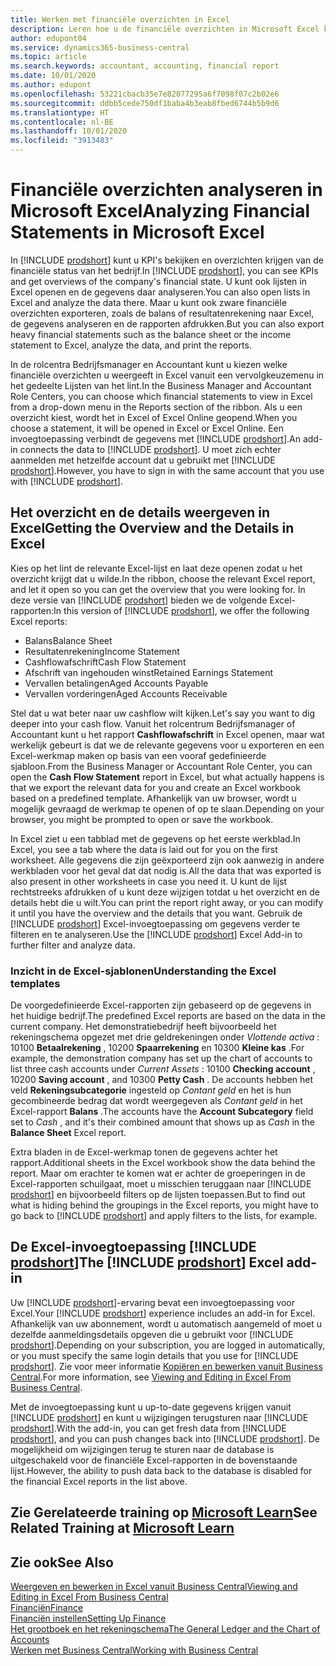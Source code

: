 ```yaml
---
title: Werken met financiële overzichten in Excel
description: Leren hoe u de financiële overzichten in Microsoft Excel kunt openen vanuit Business Central voor een betere analyse.
author: edupont04
ms.service: dynamics365-business-central
ms.topic: article
ms.search.keywords: accountant, accounting, financial report
ms.date: 10/01/2020
ms.author: edupont
ms.openlocfilehash: 53221cbacb35e7e82077295a6f7098f07c2b02e6
ms.sourcegitcommit: ddbb5cede750df1baba4b3eab8fbed6744b5b9d6
ms.translationtype: HT
ms.contentlocale: nl-BE
ms.lasthandoff: 10/01/2020
ms.locfileid: "3913483"
---
```

# <a name="analyzing-financial-statements-in-microsoft-excel"></a><span data-ttu-id="8881a-103">Financiële overzichten analyseren in Microsoft Excel</span><span class="sxs-lookup"><span data-stu-id="8881a-103">Analyzing Financial Statements in Microsoft Excel</span></span>

<span data-ttu-id="8881a-104">In [!INCLUDE [prodshort](includes/prodshort.md)] kunt u KPI's bekijken en overzichten krijgen van de financiële status van het bedrijf.</span><span class="sxs-lookup"><span data-stu-id="8881a-104">In [!INCLUDE [prodshort](includes/prodshort.md)], you can see KPIs and get overviews of the company's financial state.</span></span> <span data-ttu-id="8881a-105">U kunt ook lijsten in Excel openen en de gegevens daar analyseren.</span><span class="sxs-lookup"><span data-stu-id="8881a-105">You can also open lists in Excel and analyze the data there.</span></span> <span data-ttu-id="8881a-106">Maar u kunt ook zware financiële overzichten exporteren, zoals de balans of resultatenrekening naar Excel, de gegevens analyseren en de rapporten afdrukken.</span><span class="sxs-lookup"><span data-stu-id="8881a-106">But you can also export heavy financial statements such as the balance sheet or the income statement to Excel, analyze the data, and print the reports.</span></span>  

<span data-ttu-id="8881a-107">In de rolcentra Bedrijfsmanager en Accountant kunt u kiezen welke financiële overzichten u weergeeft in Excel vanuit een vervolgkeuzemenu in het gedeelte Lijsten van het lint.</span><span class="sxs-lookup"><span data-stu-id="8881a-107">In the Business Manager and Accountant Role Centers, you can choose which financial statements to view in Excel from a drop-down menu in the Reports section of the ribbon.</span></span> <span data-ttu-id="8881a-108">Als u een overzicht kiest, wordt het in Excel of Excel Online geopend.</span><span class="sxs-lookup"><span data-stu-id="8881a-108">When you choose a statement, it will be opened in Excel or Excel Online.</span></span> <span data-ttu-id="8881a-109">Een invoegtoepassing verbindt de gegevens met [!INCLUDE [prodshort](includes/prodshort.md)].</span><span class="sxs-lookup"><span data-stu-id="8881a-109">An add-in connects the data to [!INCLUDE [prodshort](includes/prodshort.md)].</span></span> <span data-ttu-id="8881a-110">U moet zich echter aanmelden met hetzelfde account dat u gebruikt met [!INCLUDE [prodshort](includes/prodshort.md)].</span><span class="sxs-lookup"><span data-stu-id="8881a-110">However, you have to sign in with the same account that you use with [!INCLUDE [prodshort](includes/prodshort.md)].</span></span>  

## <a name="getting-the-overview-and-the-details-in-excel"></a><span data-ttu-id="8881a-111">Het overzicht en de details weergeven in Excel</span><span class="sxs-lookup"><span data-stu-id="8881a-111">Getting the Overview and the Details in Excel</span></span>

<span data-ttu-id="8881a-112">Kies op het lint de relevante Excel-lijst en laat deze openen zodat u het overzicht krijgt dat u wilde.</span><span class="sxs-lookup"><span data-stu-id="8881a-112">In the ribbon, choose the relevant Excel report, and let it open so you can get the overview that you were looking for.</span></span> <span data-ttu-id="8881a-113">In deze versie van [!INCLUDE [prodshort](includes/prodshort.md)] bieden we de volgende Excel-rapporten:</span><span class="sxs-lookup"><span data-stu-id="8881a-113">In this version of [!INCLUDE [prodshort](includes/prodshort.md)], we offer the following Excel reports:</span></span>

- <span data-ttu-id="8881a-114">Balans</span><span class="sxs-lookup"><span data-stu-id="8881a-114">Balance Sheet</span></span>  
- <span data-ttu-id="8881a-115">Resultatenrekening</span><span class="sxs-lookup"><span data-stu-id="8881a-115">Income Statement</span></span>  
- <span data-ttu-id="8881a-116">Cashflowafschrift</span><span class="sxs-lookup"><span data-stu-id="8881a-116">Cash Flow Statement</span></span>  
- <span data-ttu-id="8881a-117">Afschrift van ingehouden winst</span><span class="sxs-lookup"><span data-stu-id="8881a-117">Retained Earnings Statement</span></span>  
- <span data-ttu-id="8881a-118">Vervallen betalingen</span><span class="sxs-lookup"><span data-stu-id="8881a-118">Aged Accounts Payable</span></span>  
- <span data-ttu-id="8881a-119">Vervallen vorderingen</span><span class="sxs-lookup"><span data-stu-id="8881a-119">Aged Accounts Receivable</span></span>  

<span data-ttu-id="8881a-120">Stel dat u wat beter naar uw cashflow wilt kijken.</span><span class="sxs-lookup"><span data-stu-id="8881a-120">Let's say you want to dig deeper into your cash flow.</span></span> <span data-ttu-id="8881a-121">Vanuit het rolcentrum Bedrijfsmanager of Accountant kunt u het rapport **Cashflowafschrift** in Excel openen, maar wat werkelijk gebeurt is dat we de relevante gegevens voor u exporteren en een Excel-werkmap maken op basis van een vooraf gedefinieerde sjabloon.</span><span class="sxs-lookup"><span data-stu-id="8881a-121">From the Business Manager or Accountant Role Center, you can open the **Cash Flow Statement** report in Excel, but what actually happens is that we export the relevant data for you and create an Excel workbook based on a predefined template.</span></span> <span data-ttu-id="8881a-122">Afhankelijk van uw browser, wordt u mogelijk gevraagd de werkmap te openen of op te slaan.</span><span class="sxs-lookup"><span data-stu-id="8881a-122">Depending on your browser, you might be prompted to open or save the workbook.</span></span>  

<span data-ttu-id="8881a-123">In Excel ziet u een tabblad met de gegevens op het eerste werkblad.</span><span class="sxs-lookup"><span data-stu-id="8881a-123">In Excel, you see a tab where the data is laid out for you on the first worksheet.</span></span> <span data-ttu-id="8881a-124">Alle gegevens die zijn geëxporteerd zijn ook aanwezig in andere werkbladen voor het geval dat dat nodig is.</span><span class="sxs-lookup"><span data-stu-id="8881a-124">All the data that was exported is also present in other worksheets in case you need it.</span></span> <span data-ttu-id="8881a-125">U kunt de lijst rechtstreeks afdrukken of u kunt deze wijzigen totdat u het overzicht en de details hebt die u wilt.</span><span class="sxs-lookup"><span data-stu-id="8881a-125">You can print the report right away, or you can modify it until you have the overview and the details that you want.</span></span> <span data-ttu-id="8881a-126">Gebruik de [!INCLUDE [prodshort](includes/prodshort.md)] Excel-invoegtoepassing om gegevens verder te filteren en te analyseren.</span><span class="sxs-lookup"><span data-stu-id="8881a-126">Use the [!INCLUDE [prodshort](includes/prodshort.md)] Excel Add-in to further filter and analyze data.</span></span>  

### <a name="understanding-the-excel-templates"></a><span data-ttu-id="8881a-127">Inzicht in de Excel-sjablonen</span><span class="sxs-lookup"><span data-stu-id="8881a-127">Understanding the Excel templates</span></span>

<span data-ttu-id="8881a-128">De voorgedefinieerde Excel-rapporten zijn gebaseerd op de gegevens in het huidige bedrijf.</span><span class="sxs-lookup"><span data-stu-id="8881a-128">The predefined Excel reports are based on the data in the current company.</span></span> <span data-ttu-id="8881a-129">Het demonstratiebedrijf heeft bijvoorbeeld het rekeningschema opgezet met drie geldrekeningen onder *Vlottende activa* : 10100 **Betaalrekening** , 10200 **Spaarrekening** en 10300 **Kleine kas** .</span><span class="sxs-lookup"><span data-stu-id="8881a-129">For example, the demonstration company has set up the chart of accounts to list three cash accounts under *Current Assets* : 10100 **Checking account** , 10200 **Saving account** , and 10300 **Petty Cash** .</span></span> <span data-ttu-id="8881a-130">De accounts hebben het veld **Rekeningsubcategorie** ingesteld op *Contant geld* en het is hun gecombineerde bedrag dat wordt weergegeven als *Contant geld* in het Excel-rapport **Balans** .</span><span class="sxs-lookup"><span data-stu-id="8881a-130">The accounts have the **Account Subcategory** field set to *Cash* , and it's their combined amount that shows up as *Cash* in the **Balance Sheet** Excel report.</span></span>  

<span data-ttu-id="8881a-131">Extra bladen in de Excel-werkmap tonen de gegevens achter het rapport.</span><span class="sxs-lookup"><span data-stu-id="8881a-131">Additional sheets in the Excel workbook show the data behind the report.</span></span> <span data-ttu-id="8881a-132">Maar om erachter te komen wat er achter de groeperingen in de Excel-rapporten schuilgaat, moet u misschien teruggaan naar [!INCLUDE [prodshort](includes/prodshort.md)] en bijvoorbeeld filters op de lijsten toepassen.</span><span class="sxs-lookup"><span data-stu-id="8881a-132">But to find out what is hiding behind the groupings in the Excel reports, you might have to go back to [!INCLUDE [prodshort](includes/prodshort.md)] and apply filters to the lists, for example.</span></span>  

## <a name="the-prodshort-excel-add-in"></a><span data-ttu-id="8881a-133">De Excel-invoegtoepassing [!INCLUDE [prodshort](includes/prodshort.md)]</span><span class="sxs-lookup"><span data-stu-id="8881a-133">The [!INCLUDE [prodshort](includes/prodshort.md)] Excel add-in</span></span>

<span data-ttu-id="8881a-134">Uw [!INCLUDE [prodshort](includes/prodshort.md)]-ervaring bevat een invoegtoepassing voor Excel.</span><span class="sxs-lookup"><span data-stu-id="8881a-134">Your [!INCLUDE [prodshort](includes/prodshort.md)] experience includes an add-in for Excel.</span></span> <span data-ttu-id="8881a-135">Afhankelijk van uw abonnement, wordt u automatisch aangemeld of moet u dezelfde aanmeldingsdetails opgeven die u gebruikt voor [!INCLUDE [prodshort](includes/prodshort.md)].</span><span class="sxs-lookup"><span data-stu-id="8881a-135">Depending on your subscription, you are logged in automatically, or you must specify the same login details that you use for [!INCLUDE [prodshort](includes/prodshort.md)].</span></span> <span data-ttu-id="8881a-136">Zie voor meer informatie [Kopiëren en bewerken vanuit Business Central](across-work-with-excel.md).</span><span class="sxs-lookup"><span data-stu-id="8881a-136">For more information, see [Viewing and Editing in Excel From Business Central](across-work-with-excel.md).</span></span>  

<span data-ttu-id="8881a-137">Met de invoegtoepassing kunt u up-to-date gegevens krijgen vanuit [!INCLUDE [prodshort](includes/prodshort.md)] en kunt u wijzigingen terugsturen naar [!INCLUDE [prodshort](includes/prodshort.md)].</span><span class="sxs-lookup"><span data-stu-id="8881a-137">With the add-in, you can get fresh data from [!INCLUDE [prodshort](includes/prodshort.md)], and you can push changes back into [!INCLUDE [prodshort](includes/prodshort.md)].</span></span> <span data-ttu-id="8881a-138">De mogelijkheid om wijzigingen terug te sturen naar de database is uitgeschakeld voor de financiële Excel-rapporten in de bovenstaande lijst.</span><span class="sxs-lookup"><span data-stu-id="8881a-138">However, the ability to push data back to the database is disabled for the financial Excel reports in the list above.</span></span>  

## <a name="see-related-training-at-microsoft-learn"></a><span data-ttu-id="8881a-139">Zie Gerelateerde training op [Microsoft Learn](/learn/modules/configure-powerbi-excel-dynamics-365-business-central/index)</span><span class="sxs-lookup"><span data-stu-id="8881a-139">See Related Training at [Microsoft Learn](/learn/modules/configure-powerbi-excel-dynamics-365-business-central/index)</span></span>

## <a name="see-also"></a><span data-ttu-id="8881a-140">Zie ook</span><span class="sxs-lookup"><span data-stu-id="8881a-140">See Also</span></span>

[<span data-ttu-id="8881a-141">Weergeven en bewerken in Excel vanuit Business Central</span><span class="sxs-lookup"><span data-stu-id="8881a-141">Viewing and Editing in Excel From Business Central</span></span>](across-work-with-excel.md)  
[<span data-ttu-id="8881a-142">Financiën</span><span class="sxs-lookup"><span data-stu-id="8881a-142">Finance</span></span>](finance.md)  
[<span data-ttu-id="8881a-143">Financiën instellen</span><span class="sxs-lookup"><span data-stu-id="8881a-143">Setting Up Finance</span></span>](finance-setup-finance.md)  
[<span data-ttu-id="8881a-144">Het grootboek en het rekeningschema</span><span class="sxs-lookup"><span data-stu-id="8881a-144">The General Ledger and the Chart of Accounts</span></span>](finance-general-ledger.md)  
[<span data-ttu-id="8881a-145">Werken met Business Central</span><span class="sxs-lookup"><span data-stu-id="8881a-145">Working with Business Central</span></span>](ui-work-product.md)  
